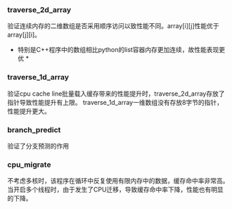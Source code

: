 ### traverse_2d_array
验证连续内存的二维数组是否采用顺序访问以致性能不同。array[i][j]性能优于array[j][i]。
* 特别是C++程序中的数组相比python的list容器内存更加连续，故性能表现更优 *
### traverse_1d_array
 验证cpu cache line批量载入缓存带来的性能提升时，traverse_2d_array存放了指针导致性能提升有上限。
 traverse_1d_array一维数组没有存放8字节的指针，性能提升更大。
### branch_predict
 验证了分支预测的作用
### cpu_migrate
 不考虑多核时，该程序在循环中反复使用有限内存中的数据，缓存命中率非常高。
 当开启多个线程时，由于发生了CPU迁移，导致缓存命中率下降，性能也有明显的下降。